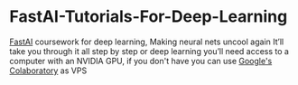 # FastAI-Tutorials-For-Deep-Learning
[FastAI](https://www.fast.ai/) coursework for deep learning, Making neural nets uncool again
It’ll take you through it all step by step or deep learning
you’ll need access to a computer with an NVIDIA GPU, if you don't have you can use [Google's Colaboratory](https://colab.research.google.com/) as VPS
